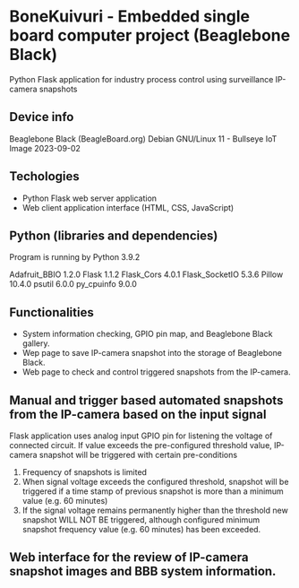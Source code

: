 # BoneKuivuri - Embedded single board computer project (Beaglebone Black)

Python Flask application for industry process control using surveillance IP-camera snapshots

## Device info
Beaglebone Black (BeagleBoard.org)
Debian GNU/Linux 11 - Bullseye IoT Image 2023-09-02

## Techologies
- Python Flask web server application
- Web client application interface (HTML, CSS, JavaScript)

## Python (libraries and dependencies)
Program is running by Python 3.9.2

Adafruit_BBIO       1.2.0
Flask               1.1.2
Flask_Cors          4.0.1
Flask_SocketIO      5.3.6
Pillow              10.4.0
psutil              6.0.0
py_cpuinfo          9.0.0


## Functionalities
- System information checking, GPIO pin map, and Beaglebone Black gallery.
- Wep page to save IP-camera snapshot into the storage of Beaglebone Black.
- Web page to check and control triggered snapshots from the IP-camera.

## Manual and trigger based automated snapshots from the IP-camera based on the input signal
Flask application uses analog input GPIO pin for listening the voltage of connected circuit.
If value exceeds the pre-configured threshold value, IP-camera snapshot will be triggered with certain pre-conditions
1. Frequency of snapshots is limited
2. When signal voltage exceeds the configured threshold, snapshot will be triggered if a time stamp of previous snapshot is more than a minimum value (e.g. 60 minutes)
3. If the signal voltage remains permanently higher than the threshold new snapshot WILL NOT BE triggered, although configured minimum snapshot frequency value (e.g. 60 minutes) has been exceeded.
   
## Web interface for the review of IP-camera snapshot images and BBB system information.
